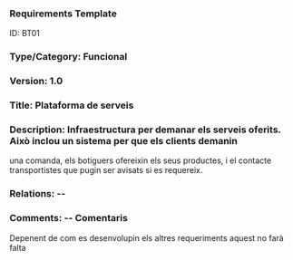 

### Requirements Template 
ID: BT01

### Type/Category: Funcional

### Version: 1.0

### Title: Plataforma de serveis

### Description: Infraestructura per demanar els serveis oferits. Això inclou un sistema per que els clients demanin
una comanda, els botiguers ofereixin els seus productes, i el contacte transportistes que pugin ser avisats si es requereix.

### Relations: --

### Comments: -- Comentaris 
Depenent de com es desenvolupin els altres requeriments aquest no farà falta

